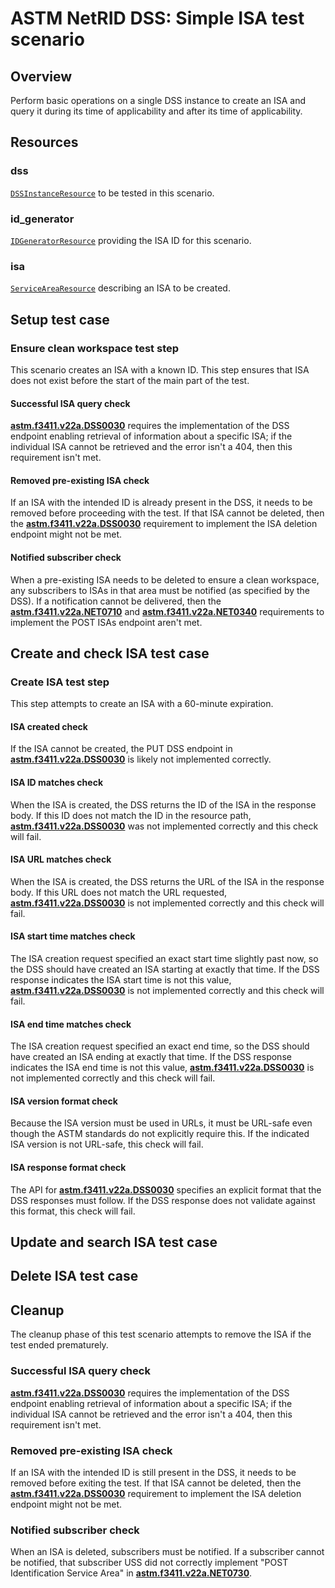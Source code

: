 # ASTM NetRID DSS: Simple ISA test scenario

## Overview

Perform basic operations on a single DSS instance to create an ISA and query it during its time of applicability and
after its time of applicability.

## Resources

### dss

[`DSSInstanceResource`](../../../../../resources/astm/f3411/dss.py) to be tested in this scenario.

### id_generator

[`IDGeneratorResource`](../../../../../resources/interuss/id_generator.py) providing the ISA ID for this scenario.

### isa

[`ServiceAreaResource`](../../../../../resources/netrid/service_area.py) describing an ISA to be created.

## Setup test case

### Ensure clean workspace test step

This scenario creates an ISA with a known ID.  This step ensures that ISA does not exist before the start of the main
part of the test.

#### Successful ISA query check

**[astm.f3411.v22a.DSS0030](../../../../../requirements/astm/f3411/v22a.md)** requires the implementation of the DSS endpoint enabling retrieval of information about a specific ISA; if the individual ISA cannot be retrieved and the error isn't a 404, then this requirement isn't met.

#### Removed pre-existing ISA check

If an ISA with the intended ID is already present in the DSS, it needs to be removed before proceeding with the test.  If that ISA cannot be deleted, then the **[astm.f3411.v22a.DSS0030](../../../../../requirements/astm/f3411/v22a.md)** requirement to implement the ISA deletion endpoint might not be met.

#### Notified subscriber check

When a pre-existing ISA needs to be deleted to ensure a clean workspace, any subscribers to ISAs in that area must be notified (as specified by the DSS).  If a notification cannot be delivered, then the **[astm.f3411.v22a.NET0710](../../../../../requirements/astm/f3411/v22a.md)** and **[astm.f3411.v22a.NET0340](../../../../../requirements/astm/f3411/v22a.md)** requirements to implement the POST ISAs endpoint aren't met.

## Create and check ISA test case

### Create ISA test step

This step attempts to create an ISA with a 60-minute expiration.

#### ISA created check

If the ISA cannot be created, the PUT DSS endpoint in **[astm.f3411.v22a.DSS0030](../../../../../requirements/astm/f3411/v22a.md)** is likely not implemented correctly.

#### ISA ID matches check

When the ISA is created, the DSS returns the ID of the ISA in the response body.  If this ID does not match the ID in the resource path, **[astm.f3411.v22a.DSS0030](../../../../../requirements/astm/f3411/v22a.md)** was not implemented correctly and this check will fail.

#### ISA URL matches check

When the ISA is created, the DSS returns the URL of the ISA in the response body.  If this URL does not match the URL requested, **[astm.f3411.v22a.DSS0030](../../../../../requirements/astm/f3411/v22a.md)** is not implemented correctly and this check will fail.

#### ISA start time matches check

The ISA creation request specified an exact start time slightly past now, so the DSS should have created an ISA starting at exactly that time.  If the DSS response indicates the ISA start time is not this value, **[astm.f3411.v22a.DSS0030](../../../../../requirements/astm/f3411/v22a.md)** is not implemented correctly and this check will fail.

#### ISA end time matches check

The ISA creation request specified an exact end time, so the DSS should have created an ISA ending at exactly that time.  If the DSS response indicates the ISA end time is not this value, **[astm.f3411.v22a.DSS0030](../../../../../requirements/astm/f3411/v22a.md)** is not implemented correctly and this check will fail.

#### ISA version format check

Because the ISA version must be used in URLs, it must be URL-safe even though the ASTM standards do not explicitly require this.  If the indicated ISA version is not URL-safe, this check will fail.

#### ISA response format check

The API for **[astm.f3411.v22a.DSS0030](../../../../../requirements/astm/f3411/v22a.md)** specifies an explicit format that the DSS responses must follow.  If the DSS response does not validate against this format, this check will fail.

## Update and search ISA test case

## Delete ISA test case

## Cleanup

The cleanup phase of this test scenario attempts to remove the ISA if the test ended prematurely.

### Successful ISA query check

**[astm.f3411.v22a.DSS0030](../../../../../requirements/astm/f3411/v22a.md)** requires the implementation of the DSS endpoint enabling retrieval of information about a specific ISA; if the individual ISA cannot be retrieved and the error isn't a 404, then this requirement isn't met.

### Removed pre-existing ISA check

If an ISA with the intended ID is still present in the DSS, it needs to be removed before exiting the test.  If that ISA cannot be deleted, then the **[astm.f3411.v22a.DSS0030](../../../../../requirements/astm/f3411/v22a.md)** requirement to implement the ISA deletion endpoint might not be met.

### Notified subscriber check

When an ISA is deleted, subscribers must be notified.  If a subscriber cannot be notified, that subscriber USS did not correctly implement "POST Identification Service Area" in **[astm.f3411.v22a.NET0730](../../../../../requirements/astm/f3411/v22a.md)**.
